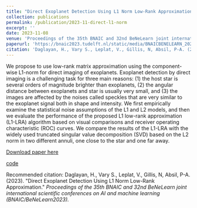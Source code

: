 ```yaml
---
title: "Direct Exoplanet Detection Using L1 Norm Low-Rank Approximation"
collection: publications
permalink: /publication/2023-11-direct-l1-norm
excerpt: ''
date: 2023-11-08
venue: 'Proceedings of the 35th BNAIC and 32nd BeNeLearn joint international scientific conferences on AI and machine learning'
paperurl: 'https://bnaic2023.tudelft.nl/static/media/BNAICBENELEARN_2023_paper_118.db5dfeb222a78b65c367.pdf'
citation: 'Daglayan, H., Vary S., Leplat, V., Gillis, N, Absil, P-A. (2023). &quot;Direct Exoplanet Detection Using L1 Norm Low-Rank Approximation&quot; <i>Proceedings of the 35th BNAIC and 32nd BeNeLearn joint international scientific conferences on AI and machine learning (BNAIC/BeNeLearn2023)</i>'
---
```

We propose to use low-rank matrix approximation using the component-wise L1-norm for direct imaging of exoplanets. Exoplanet detection by direct imaging is a challenging task for three main reasons: (1) the host star is several orders of magnitude brighter than exoplanets, (2) the angular distance between exoplanets and star is usually very small, and (3) the images are affected by the noises called speckles that are very similar to the exoplanet signal both in shape and intensity. We first empirically examine the statistical noise assumptions of the L1 and L2 models, and then we evaluate the performance of the proposed L1 low-rank approximation (L1-LRA) algorithm based on visual comparisons and receiver operating characteristic (ROC) curves. We compare the results of the L1-LRA with the widely used truncated singular value decomposition (SVD) based on the L2 norm in two different annuli, one close to the star and one far away.

[Download paper here](https://bnaic2023.tudelft.nl/static/media/BNAICBENELEARN_2023_paper_118.db5dfeb222a78b65c367.pdf)

[code](https://github.com/hazandaglayan/l1lra_for_exoplanets)

Recommended citation: Daglayan, H., Vary S., Leplat, V., Gillis, N, Absil, P-A. (2023). "Direct Exoplanet Detection Using L1 Norm Low-Rank Approximation." <i>Proceedings of the 35th BNAIC and 32nd BeNeLearn joint international scientific conferences on AI and machine learning (BNAIC/BeNeLearn2023).